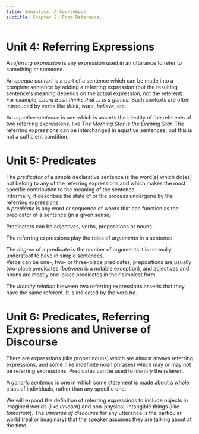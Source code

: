 ```yaml
---
title: Semantics: A Coursebook
subtitle: Chapter 2: From Reference...
---
```


# Unit 4: Referring Expressions
A *referring expression* is any expression used in an utterance to refer to something or someone.  

An *opaque context* is a part of a sentence which can be made into a complete sentence by adding a referring expression (but the resulting sentence's meaning depends on the actual expression, not the referent). For example, *Laura Bush thinks that ... is a genius.* Such contexts are often introduced by verbs like *think*, *want*, *believe*, etc.  

An *equative sentence* is one which is asserts the identity of the referents of two referring expressions, like *The Morning Star is the Evening Star.* The referring expressions can be interchanged in equative sentences, but this is not a sufficient condition.

# Unit 5: Predicates
The *predicator* of a simple declarative sentence is the word(s) which do(es) not belong to any of the referring expressions and which makes the most specific contribution to the meaning of the sentence.  
Informally, it describes the state of or the process undergone by the referring expressions.  
A *predicate* is any word or sequence of words that can function as the predicator of a sentence (in a given sense).  

Predicators can be adjectives, verbs, prepositions or nouns.  

The referring expressions play the roles of *arguments* in a sentence.  

The *degree* of a predicate is the number of arguments it is normally understoof to have in simple sentences.  
Verbs can be one-, two- or three-place predicates; prepositions are usually two-place predicates (*between* is a notable exception), and adjectives and nouns are mostly one-place predicates in their simplest form.  

The *identity relation* between two referring expressions asserts that they have the same referent. It is indicated by the verb *be*.

# Unit 6: Predicates, Referring Expressions and Universe of Discourse
There are expressions (like proper nouns) which are almost always referring expressions, and some (like indefinite noun phrases) which may or may not be referring expressions. Predicates can be used to identify the referent.  

A *generic sentence* is one in which some statement is made about a whole class of individuals, rather than any specific one.  

We will expand the definition of referring expressions to include objects in imagined worlds (like *unicorn*) and non-physical, intangible things (like *tomorrow*). The *universe of discourse* for any utterance is the particular world (real or imaginary) that the speaker assumes they are talking about at the time.
